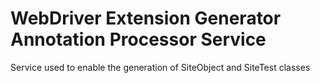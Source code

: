 WebDriver Extension Generator Annotation Processor Service
===================

Service used to enable the generation of SiteObject and SiteTest classes